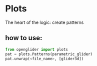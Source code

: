 Plots
=====
The heart of the logic: create patterns


## how to use:

```python
from openglider import plots
pat = plots.Patterns(parametric_glider)
pat.unwrap(<file_name>, [glider3d])
```


